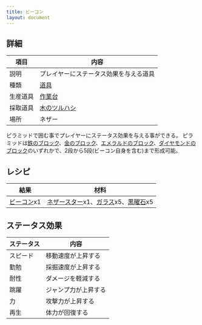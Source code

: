 ```yaml
---
title: ビーコン
layout: document
---
```

## 詳細

|項目|内容|
|---|---|
|説明|プレイヤーにステータス効果を与える道具|
|種類|[道具](道具)|
|生産道具|[作業台](作業台)|
|採取道具|[木のツルハシ](木のツルハシ)|
|場所|ネザー|

ピラミッドで囲む事でプレイヤーにステータス効果を与える事ができる。
ピラミッドは[鉄のブロック](鉄のブロック)、[金のブロック](金のブロック)、[エメラルドのブロック](エメラルドのブロック)、[ダイヤモンドのブロック](ダイヤモンドのブロック)のいずれかで、2段から5段(ビーコン自身を含む)まで形成可能。

## レシピ

|結果|材料|
|---|---|
|[ビーコン](ビーコン)x1|[ネザースター](ネザースター)x1、[ガラス](ガラス)x5、[黒曜石](黒曜石)x5|

## ステータス効果

|ステータス|内容|
|---|---|
|スピード|移動速度が上昇する|
|勤勉|採掘速度が上昇する|
|耐性|ダメージを軽減する|
|跳躍|ジャンプ力が上昇する|
|力|攻撃力が上昇する|
|再生|体力が回復する|
